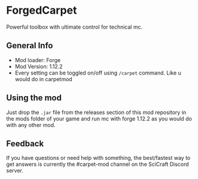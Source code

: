 # ForgedCarpet
Powerful toolbox with ultimate control for technical mc.

## General Info
- Mod loader: Forge
- Mod Version: 1.12.2
- Every setting can be toggled on/off using `/carpet` command. Like u would do in carpetmod
  
## Using the mod
Just drop the `.jar` file from the releases section of this mod repository in the mods folder of your game and run mc with 
forge 1.12.2 as you would do with any other mod.

## Feedback
If you have questions or need help with something, the best/fastest way to get answers is currently the #carpet-mod 
channel on the SciCraft Discord server. 